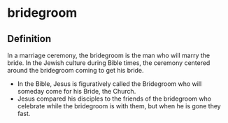 # bridegroom

## Definition

In a marriage ceremony, the bridegroom is the man who will marry the bride. In the Jewish culture during Bible times, the ceremony centered around the bridegroom coming to get his bride.

* In the Bible, Jesus is figuratively called the Bridegroom who will someday come for his Bride, the Church.
* Jesus compared his disciples to the friends of the bridegroom who celebrate while the bridegroom is with them, but when he is gone they fast.